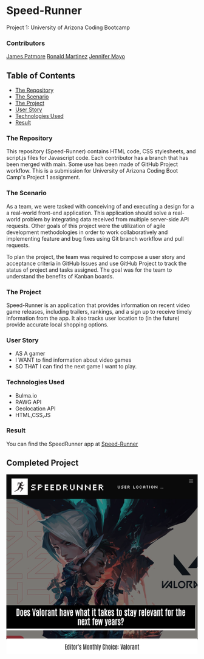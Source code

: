 # Speed-Runner
Project 1: University of Arizona Coding Bootcamp

### **Contributors**
[James Patmore](https://github.com/jamestpatmore)
[Ronald Martinez](https://github.com/RonaldMartinez00)
[Jennifer Mayo](https://github.com/jlmayo)

## **Table of Contents**
* [The Repository](#the-repository)
* [The Scenario](#the-scenario)
* [The Project](#the-project)
* [User Story](#user-story)
* [Technologies Used](#technologies-used)
* [Result](#result)

### **The Repository**
This repository (Speed-Runner) contains HTML code, CSS stylesheets, and script.js files for Javascript code. Each contributor has a branch that has been merged with main. Some use has been made of GitHub Project workflow. This is a submission for University of Arizona Coding Boot Camp's Project 1 assignment.

### **The Scenario**
As a team, we were tasked with conceiving of and executing a design for a a real-world front-end application. This application should solve a real-world problem by integrating data received from multiple server-side API requests. Other goals of this project were the utilization of agile development methodologies in order to work collaboratively and implementing feature and bug fixes using Git branch workflow and pull requests. 

To plan the project, the team was required to compose a user story and acceptance criteria in GitHub Issues and use GitHub Project to track the status of project and tasks assigned. The goal was for the team to understand the benefits of Kanban boards.

### **The Project**
Speed-Runner is an application that provides information on recent video game releases, including trailers, rankings, and a sign up to receive timely information from the app. It also tracks user location to (in the future) provide accurate local shopping options.

### **User Story**
* AS A gamer
* I WANT to find information about video games
* SO THAT I can find the next game I want to play.

### **Technologies Used**
* Bulma.io 
* RAWG API
* Geolocation API
* HTML,CSS,JS


### **Result**


You can find the SpeedRunner app at [Speed-Runner](https://jlmayo.github.io/Speed-Runner/)

## **Completed Project**
![Screenshot of Speed_Runner](assets/jlmayo.github.io_Speed-Runner_.png)
